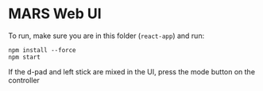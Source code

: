 # MARS Web UI
To run, make sure you are in this folder (`react-app`) and run:
```shell
npm install --force
npm start
```

If the d-pad and left stick are mixed in the UI, press the mode button on the controller